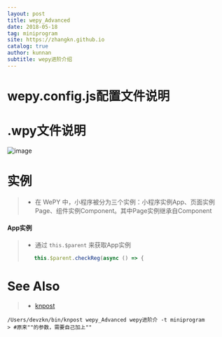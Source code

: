 ```yaml
---
layout: post
title: wepy_Advanced
date: 2018-05-18
tag: miniprogram
site: https://zhangkn.github.io
catalog: true
author: kunnan
subtitle: wepy进阶介绍
---
```




# wepy.config.js配置文件说明


# .wpy文件说明


![image](http://wx4.sinaimg.cn/large/006tBeITgy1frfhcfcrktj30fb08c3zg.jpg)


# 实例

>* 在 WePY 中，小程序被分为三个实例：小程序实例App、页面实例Page、组件实例Component。其中Page实例继承自Component
><script src="https://gist.github.com/zhangkn/eed586903cacb5997ab01e62f6b565ba.js"></script>
>
>

#### App实例

>* 通过 `this.$parent` 来获取App实例
>```js
>    this.$parent.checkReg(async () => {
>```
>
>
>





# See Also 

>* [knpost](https://github.com/zhangkn/KNBin/blob/master/knpost) 
>
```
/Users/devzkn/bin/knpost wepy_Advanced wepy进阶介 -t miniprogram
> #原来""的参数，需要自己加上""
```

